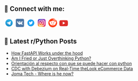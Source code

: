 ## 🔎 Connect with me:
[<img src="https://github.com/bullbesh/bullbesh/blob/main/images/Telegram.png" width="32" height="32" />](https://t.me/bullbesh)
[<img src="https://github.com/bullbesh/bullbesh/blob/main/images/VK.png" width="32" height="32" />](https://vk.com/bullbesh)
[<img src="https://github.com/bullbesh/bullbesh/blob/main/images/Twitter.png" width="32" height="32" />](https://twitter.com/bullbesh1)
[<img src="https://github.com/bullbesh/bullbesh/blob/main/images/Instagram.png" width="32" height="32" />](https://www.instagram.com/bullbesh)
[<img src="https://github.com/bullbesh/bullbesh/blob/main/images/Reddit.png" width="32" height="32" />](https://www.reddit.com/user/bullbesh)
[<img src="https://github.com/bullbesh/bullbesh/blob/main/images/YouTube.png" width="32" height="32" />](https://www.youtube.com/channel/UCtfjRs6uzgq5mfm8S06WTcg)

## 📕 Latest r/Python Posts
<!-- BLOG-POST-LIST:START -->
- [How FastAPI Works under the hood](https://www.reddit.com/r/Python/comments/1msr1mn/how_fastapi_works_under_the_hood/)
- [Am I Fried or Just Overthinking Python?](https://www.reddit.com/r/Python/comments/1msq617/am_i_fried_or_just_overthinking_python/)
- [Orientación al respecto con que se puede hacer con python](https://www.reddit.com/r/Python/comments/1msozcg/orientación_al_respecto_con_que_se_puede_hacer/)
- [CDC with Debezium on Real-Time theLook eCommerce Data](https://www.reddit.com/r/Python/comments/1msoeam/cdc_with_debezium_on_realtime_thelook_ecommerce/)
- [Joma Tech - Where is he now?](https://www.reddit.com/r/Python/comments/1msmun8/joma_tech_where_is_he_now/)
<!-- BLOG-POST-LIST:END -->

